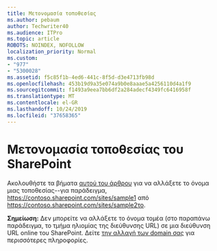 ```yaml
---
title: Μετονομασία τοποθεσίας
ms.author: pebaum
author: Techwriter40
ms.audience: ITPro
ms.topic: article
ROBOTS: NOINDEX, NOFOLLOW
localization_priority: Normal
ms.custom:
- "977"
- "5300028"
ms.assetid: f5c85f1b-4ed6-441c-8f5d-d3e4713fb98d
ms.openlocfilehash: 453b19d9a35e074a9b0e8aaae5a4256110d4a1f9
ms.sourcegitcommit: f1493a9eea7bb6df2a284adecf4349fc6416958f
ms.translationtype: MT
ms.contentlocale: el-GR
ms.lasthandoff: 10/24/2019
ms.locfileid: "37658365"
---
```

# <a name="rename-a-sharepoint-site"></a>Μετονομασία τοποθεσίας του SharePoint

Ακολουθήστε τα βήματα [αυτού του άρθρου](https://docs.microsoft.com/sharepoint/change-site-address) για να αλλάξετε το όνομα μιας τοποθεσίας--για παράδειγμα, https://contoso.sharepoint.com/sites/sample1 από https://contoso.sharepoint.com/sites/sample2το.

**Σημείωση:** Δεν μπορείτε να αλλάξετε το όνομα τομέα (στο παραπάνω παράδειγμα, το τμήμα ηλιομίας της διεύθυνσης URL) σε μια διεύθυνση URL online του SharePoint. Δείτε [την αλλαγή των domain σας](https://go.microsoft.com/fwlink/?Linkid=2018696) για περισσότερες πληροφορίες.
  